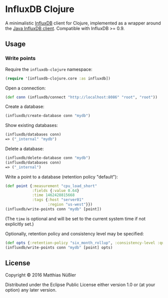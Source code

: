 # InfluxDB Clojure

A minimalistic [InfluxDB][influxdb] client for Clojure, implemented as
a wrapper around the [Java InfluxDB client][influxdb-java]. Compatible
with InfluxDB >= 0.9.

## Usage

### Write points

Require the `influxdb-clojure` namespace:

```clj
(require '[influxdb-clojure.core :as influxdb])
```

Open a connection:

```clj
(def conn (influxdb/connect "http://localhost:8086" "root", "root"))
```

Create a database:

```clj
(influxdb/create-database conn "mydb")
```

Show existing databases:

```clj
(influxdb/databases conn)
=> ("_internal" "mydb")
```

Delete a database:

```clj
(influxdb/delete-database conn "mydb")
(influxdb/databases conn)
=> ("_internal")
```

Write a point to a database (retention policy "default"):

```clj
(def point {:measurement "cpu_load_short"
            :fields {:value 0.64}
            :time 1462428815668
            :tags {:host "server01"
                   :region "us-west"}})
(influxdb/write-points conn "mydb" [point])
```

(The `time` is optional and will be set to the current system time if
not explicitly set.)

Optionally, retention policy and consistency level may be specified:

```clj
(def opts {:retention-policy "six_month_rollup", :consistency-level :quorum}
(influxdb/write-points conn "mydb" [point] opts)
```

## License

Copyright © 2016 Matthias Nüßler

Distributed under the Eclipse Public License either version 1.0 or (at
your option) any later version.

[influxdb]: https://influxdata.com/time-series-platform/influxdb/
[influxdb-java]: https://github.com/influxdata/influxdb-java
